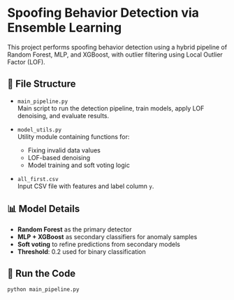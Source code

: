 # Spoofing Behavior Detection via Ensemble Learning

This project performs spoofing behavior detection using a hybrid pipeline of Random Forest, MLP, and XGBoost, with outlier filtering using Local Outlier Factor (LOF).

## 📁 File Structure

- `main_pipeline.py`  
  Main script to run the detection pipeline, train models, apply LOF denoising, and evaluate results.

- `model_utils.py`  
  Utility module containing functions for:
  - Fixing invalid data values
  - LOF-based denoising
  - Model training and soft voting logic

- `all_first.csv`  
  Input CSV file with features and label column `y`.

## 📊 Model Details

- **Random Forest** as the primary detector
- **MLP + XGBoost** as secondary classifiers for anomaly samples
- **Soft voting** to refine predictions from secondary models
- **Threshold**: 0.2 used for binary classification

## 🚀 Run the Code

```bash
python main_pipeline.py
